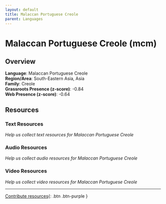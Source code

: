 ```yaml
---
layout: default
title: Malaccan Portuguese Creole
parent: Languages
---
```


# Malaccan Portuguese Creole (mcm)

## Overview

**Language**: Malaccan Portuguese Creole  
**Region/Area**: South-Eastern Asia, Asia  
**Family**: Creole  
**Grassroots Presence (z-score)**: -0.84  
**Web Presence (z-score)**: -0.64  

## Resources

### Text Resources
*Help us collect text resources for Malaccan Portuguese Creole*

### Audio Resources
*Help us collect audio resources for Malaccan Portuguese Creole*

### Video Resources
*Help us collect video resources for Malaccan Portuguese Creole*

---

[Contribute resources](https://forms.office.com/e/1SfLJx3u1r){: .btn .btn-purple }
